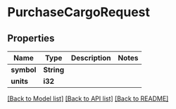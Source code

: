 # PurchaseCargoRequest

## Properties

Name | Type | Description | Notes
------------ | ------------- | ------------- | -------------
**symbol** | **String** |  | 
**units** | **i32** |  | 

[[Back to Model list]](../README.md#documentation-for-models) [[Back to API list]](../README.md#documentation-for-api-endpoints) [[Back to README]](../README.md)


